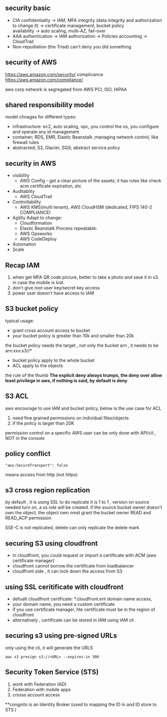 ## security basic
* CIA 
  confidentiality -> IAM, MFA
  integrity (data integrity and authorization to change it) -> certificate management, bucket policy  
  availability -> auto scaling, multi-AZ, fail-over
* AAA
  authentication -> IAM
  authorization -> Policies
  accounting -> CloudTrail
* Non-repudiation (the Triad) can't deny you did something

## security of AWS
https://aws.amazon.com/security/
complicance
https://aws.amazon.com/compliance/

aws corp network is segregated from AWS 
PCI, ISO, HIPAA

## shared responsibility model
model chnages for different types:
* infrastructure: ec2, auto scaling, vpc, you control the os, you configure and operate any id management
* container; RDS, EMR, Elastic Beanstalk ;managing network control, like firewall rules
* abstracted; S3, Glacier, SQS; abstract service policy

## security in AWS
* visibility
  - AWS Config - get a clear picture of the assets; it has rules like check acm certificate expiration, etc
* Auditablity
  - AWS CloudTrail
* Controllability
  - AWS KMS(multi tenant), AWS CloudHSM (dedicated, FIPS 140-2 COMPLIANCE)
* Agility
  Adapt to change:
  - Cloudformation
  - Elastic Beanstalk
  Process repeatable:
  - AWS Opsworks
  - AWS CodeDeploy
* Automation
* Scale

## Recap IAM
1. when get MFA QR code picture, better to take a photo and save it in s3. in case the mobile is lost. 
2. don't give root user key/secret key access
3. power user doesn't have access to IAM

## S3 bucket policy
typical usage:
* grant cross account access to bucket
* your bucket policy is greater than 10k and smaller than 20k

the bucket policy needs the target , not only the bucket arn , it needs to be arn:xxx:s3//*
* bucket policy apply to the whole bucket
* ACL apply to the objects

the rule of the thumb
**The explicit deny always trumps, the deny over allow**
**least privilege in aws, if nothing is said, by default is deny**
## S3 ACL
aws encourage to use IAM and bucket policy, below is the use case for ACL
1. need fine grained permissions on individual files/objects
2. if the policy is larger than 20K

permission control on a specific AWS user can be only done with API/cli , NOT in the console

## policy conflict
```
"aws:SecureTransport": false
```
means access from http (not https)

## s3 cross region replication
by default , it is using SSL to do replicate
it is 1 to 1 , version on source needed turn on, a ss role will be created.
if the source bucket owner doesn't own the object, the object own nmst grant the bucket owner READ and READ_ACP permission

SSE-C is not replicated, delete can only replicate the delete mark

## securing S3 using cloudfront

* in cloudfront, you could request or import a certificate with ACM (aws certificate manager)
* cloudfront cannot borrow the certificate from loadbalancer
* cloudfront side , it can lock down the access from S3

## using SSL ceritificate with cloudfront
* defualt cloudfront certificate: *.cloudfront.ent domain name access,
* your domain name, you need a custom certificate
* if you use certificate manager, hte certificate must be in the region of cloudfront
* alternatively , certificate can be stored in IAM using IAM cli

## securing s3 using pre-signed URLs
only using the cli, it will generate the URLS
```
aws s3 presign s3://<URL> --expires-in 300 
```
## Security Token Service (STS)
1. work with Federation (AD)
2. Federation with mobile apps
3. crosss account access

**congnito is an Identity Broker (used to mapping the ID in and ID store to STS )